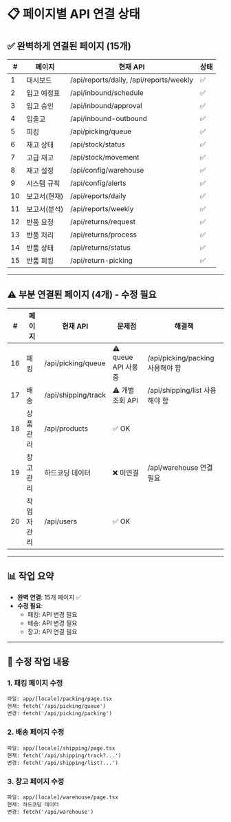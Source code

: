 # 📋 페이지별 API 연결 상태

## ✅ 완벽하게 연결된 페이지 (15개)

| # | 페이지 | 현재 API | 상태 |
|----|--------|---------|------|
| 1 | 대시보드 | /api/reports/daily, /api/reports/weekly | ✅ |
| 2 | 입고 예정표 | /api/inbound/schedule | ✅ |
| 3 | 입고 승인 | /api/inbound/approval | ✅ |
| 4 | 입출고 | /api/inbound-outbound | ✅ |
| 5 | 피킹 | /api/picking/queue | ✅ |
| 6 | 재고 상태 | /api/stock/status | ✅ |
| 7 | 고급 재고 | /api/stock/movement | ✅ |
| 8 | 재고 설정 | /api/config/warehouse | ✅ |
| 9 | 시스템 규칙 | /api/config/alerts | ✅ |
| 10 | 보고서(현재) | /api/reports/daily | ✅ |
| 11 | 보고서(분석) | /api/reports/weekly | ✅ |
| 12 | 반품 요청 | /api/returns/request | ✅ |
| 13 | 반품 처리 | /api/returns/process | ✅ |
| 14 | 반품 상태 | /api/returns/status | ✅ |
| 15 | 반품 피킹 | /api/return-picking | ✅ |

---

## ⚠️ 부분 연결된 페이지 (4개) - 수정 필요

| # | 페이지 | 현재 API | 문제점 | 해결책 |
|----|--------|---------|--------|--------|
| 16 | 패킹 | /api/picking/queue | ⚠️ queue API 사용 중 | /api/picking/packing 사용해야 함 |
| 17 | 배송 | /api/shipping/track | ⚠️ 개별 조회 API | /api/shipping/list 사용해야 함 |
| 18 | 상품 관리 | /api/products | ✅ OK |  |
| 19 | 창고 관리 | 하드코딩 데이터 | ❌ 미연결 | /api/warehouse 연결 필요 |
| 20 | 작업자 관리 | /api/users | ✅ OK |  |

---

## 📊 작업 요약

- **완벽 연결**: 15개 페이지 ✅
- **수정 필요**: 
  - 패킹: API 변경 필요
  - 배송: API 변경 필요
  - 창고: API 연결 필요

---

## 🔧 수정 작업 내용

### 1. 패킹 페이지 수정
```
파일: app/[locale]/packing/page.tsx
현재: fetch('/api/picking/queue')
변경: fetch('/api/picking/packing')
```

### 2. 배송 페이지 수정
```
파일: app/[locale]/shipping/page.tsx
현재: fetch('/api/shipping/track?...')
변경: fetch('/api/shipping/list?...')
```

### 3. 창고 페이지 수정
```
파일: app/[locale]/warehouse/page.tsx
현재: 하드코딩 데이터
변경: fetch('/api/warehouse')
```
